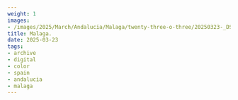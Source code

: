 ```yaml
---
weight: 1
images:
- /images/2025/March/Andalucia/Malaga/twenty-three-o-three/20250323-_DSC9330.jpg
title: Malaga.
date: 2025-03-23
tags:
- archive
- digital
- color
- spain
- andalucia
- malaga
---
```



